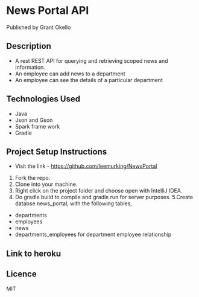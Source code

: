 
# News Portal API
Published by Grant Okello

## Description
- A rest REST API for querying and retrieving scoped news and information.
- An employee can add news to a department
- An employee can see the details of a particular department

## Technologies Used
- Java
- Json and Gson
- Spark frame work
- Gradle

## Project Setup Instructions
- Visit the link - https://github.com/leemurking/NewsPortal
1. Fork the repo.
2. Clone into your machine.
3. Right click on the project folder and choose open with IntelliJ IDEA.
4. Do gradle build to compile and gradle run for server purposes.
5.Create databse news_portal, with the following tables,
- departments
- employees
- news
- departments_employees for department employee relationship


## Link to heroku


## Licence
 MIT